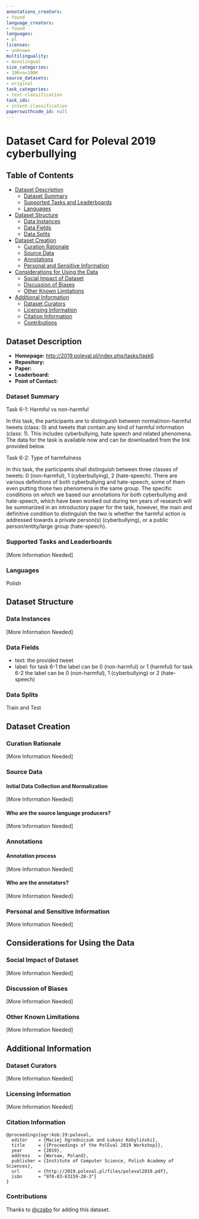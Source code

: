 ```yaml
---
annotations_creators:
- found
language_creators:
- found
languages:
- pl
licenses:
- unknown
multilinguality:
- monolingual
size_categories:
- 10K<n<100K
source_datasets:
- original
task_categories:
- text-classification
task_ids:
- intent-classification
paperswithcode_id: null
---
```


# Dataset Card for Poleval 2019 cyberbullying

## Table of Contents
- [Dataset Description](#dataset-description)
  - [Dataset Summary](#dataset-summary)
  - [Supported Tasks and Leaderboards](#supported-tasks-and-leaderboards)
  - [Languages](#languages)
- [Dataset Structure](#dataset-structure)
  - [Data Instances](#data-instances)
  - [Data Fields](#data-fields)
  - [Data Splits](#data-splits)
- [Dataset Creation](#dataset-creation)
  - [Curation Rationale](#curation-rationale)
  - [Source Data](#source-data)
  - [Annotations](#annotations)
  - [Personal and Sensitive Information](#personal-and-sensitive-information)
- [Considerations for Using the Data](#considerations-for-using-the-data)
  - [Social Impact of Dataset](#social-impact-of-dataset)
  - [Discussion of Biases](#discussion-of-biases)
  - [Other Known Limitations](#other-known-limitations)
- [Additional Information](#additional-information)
  - [Dataset Curators](#dataset-curators)
  - [Licensing Information](#licensing-information)
  - [Citation Information](#citation-information)
  - [Contributions](#contributions)

## Dataset Description

- **Homepage:** http://2019.poleval.pl/index.php/tasks/task6
- **Repository:** 
- **Paper:**
- **Leaderboard:**
- **Point of Contact:**

### Dataset Summary

Task 6-1: Harmful vs non-harmful

In this task, the participants are to distinguish between normal/non-harmful tweets (class: 0) and tweets that contain any kind of harmful
information (class: 1). This includes cyberbullying, hate speech and related phenomena. The data for the task is available now and can be
downloaded from the link provided below.

Task 6-2: Type of harmfulness

In this task, the participants shall distinguish between three classes of tweets: 0 (non-harmful), 1 (cyberbullying), 2 (hate-speech). There
are various definitions of both cyberbullying and hate-speech, some of them even putting those two phenomena in the same group. The specific
conditions on which we based our annotations for both cyberbullying and hate-speech, which have been worked out during ten years of research
will be summarized in an introductory paper for the task, however, the main and definitive condition to distinguish the two is whether the
harmful action is addressed towards a private person(s) (cyberbullying), or a public person/entity/large group (hate-speech).

### Supported Tasks and Leaderboards

[More Information Needed]

### Languages

Polish

## Dataset Structure

### Data Instances

[More Information Needed]

### Data Fields

- text: the provided tweet
- label: for task 6-1 the label can be 0 (non-harmful) or 1 (harmful)
         for task 6-2 the label can be 0 (non-harmful), 1 (cyberbullying) or 2 (hate-speech)

### Data Splits

Train and Test

## Dataset Creation

### Curation Rationale

[More Information Needed]

### Source Data

#### Initial Data Collection and Normalization

[More Information Needed]

#### Who are the source language producers?

[More Information Needed]

### Annotations

#### Annotation process

[More Information Needed]

#### Who are the annotators?

[More Information Needed]

### Personal and Sensitive Information

[More Information Needed]

## Considerations for Using the Data

### Social Impact of Dataset

[More Information Needed]

### Discussion of Biases

[More Information Needed]

### Other Known Limitations

[More Information Needed]

## Additional Information

### Dataset Curators

[More Information Needed]

### Licensing Information

[More Information Needed]

### Citation Information

```
@proceedings{ogr:kob:19:poleval,
  editor    = {Maciej Ogrodniczuk and Łukasz Kobyliński},
  title     = {{Proceedings of the PolEval 2019 Workshop}},
  year      = {2019},
  address   = {Warsaw, Poland},
  publisher = {Institute of Computer Science, Polish Academy of Sciences},
  url       = {http://2019.poleval.pl/files/poleval2019.pdf},
  isbn      = "978-83-63159-28-3"}
}
```

### Contributions

Thanks to [@czabo](https://github.com/czabo) for adding this dataset.